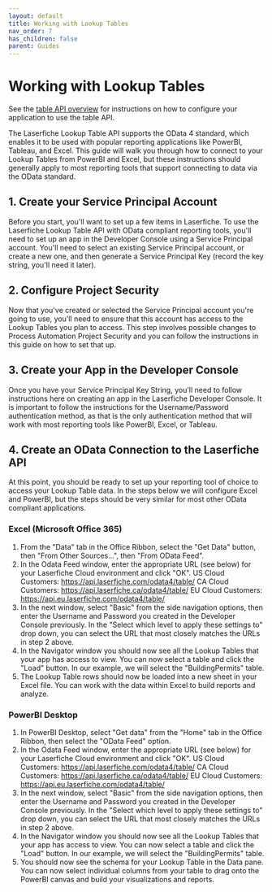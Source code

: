 ```yaml
---
layout: default
title: Working with Lookup Tables
nav_order: 7
has_children: false
parent: Guides
---
```


<!--© 2024 Laserfiche.
See LICENSE-DOCUMENTATION and LICENSE-CODE in the project root for license information.-->

# Working with Lookup Tables

See the [table API overview](./../../api/odata-api-reference/) for instructions on how to configure your application to use the table API.

The Laserfiche Lookup Table API supports the OData 4 standard, which enables it to be used with popular reporting applications like PowerBI, Tableau, and Excel.  This guide will walk you through how to connect to your Lookup Tables from PowerBI and Excel, but these instructions should generally apply to most reporting tools that support connecting to data via the OData standard.


## 1. Create your Service Principal Account
Before you start, you'll want to set up a few items in Laserfiche.  To use the Laserfiche Lookup Table API with OData compliant reporting tools, you'll need to set up an app in the Developer Console using a Service Principal account.  You'll need to select an existing Service Principal account, or create a new one, and then generate a Service Principal Key (record the key string, you'll need it later).

## 2. Configure Project Security
Now that you've created or selected the Service Principal account you're going to use, you'll need to ensure that this account has access to the Lookup Tables you plan to access.  This step involves possible changes to Process Automation Project Security and you can follow the instructions in this guide on how to set that up.


## 3. Create your App in the Developer Console
Once you have your Service Principal Key String, you'll need to follow instructions here on creating an app in the Laserfiche Developer Console.  It is important to follow the instructions for the Username/Password authentication method, as that is the only authentication method that will work with most reporting tools like PowerBI, Excel, or Tableau.


## 4. Create an OData Connection to the Laserfiche API
At this point, you should be ready to set up your reporting tool of choice to access your Lookup Table data. In the steps below we will configure Excel and PowerBI, but the steps should be very similar for most other OData compliant applications.

### Excel (Microsoft Office 365)
	
1. From the "Data" tab in the Office Ribbon, select the "Get Data" button, then "From Other Sources…", then "From OData Feed".
2. In the Odata Feed window, enter the appropriate URL (see below) for your Laserfiche Cloud environment and click "OK".
			US Cloud Customers: https://api.laserfiche.com/odata4/table/
			CA Cloud Customers: https://api.laserfiche.ca/odata4/table/
			EU Cloud Customers: https://api.eu.laserfiche.com/odata4/table/
3. In the next window,  select "Basic" from the side navigation options, then enter the Username and Password you created in the Developer Console previously.  In the "Select which level to apply these settings to" drop down, you can select the URL that most closely matches the URLs in step 2 above.
4. In the Navigator window you should now see all the Lookup Tables that your app has access to view.  You can now select a table and click the "Load" button.  In our example, we will select the "BuildingPermits" table.
5. The Lookup Table rows should now be loaded into a new sheet in your Excel file.  You can work with the data within Excel to build reports and analyze. 
	
### PowerBI Desktop
	
1. In PowerBI Desktop, select "Get data" from the "Home" tab in the Office Ribbon, then select the "OData Feed" option.
2. In the Odata Feed window, enter the appropriate URL (see below) for your Laserfiche Cloud environment and click "OK".
			US Cloud Customers: https://api.laserfiche.com/odata4/table/
			CA Cloud Customers: https://api.laserfiche.ca/odata4/table/
			EU Cloud Customers: https://api.eu.laserfiche.com/odata4/table/
3. In the next window,  select "Basic" from the side navigation options, then enter the Username and Password you created in the Developer Console previously.  In the "Select which level to apply these settings to" drop down, you can select the URL that most closely matches the URLs in step 2 above.
4. In the Navigator window you should now see all the Lookup Tables that your app has access to view.  You can now select a table and click the "Load" button.  In our example, we will select the "BuildingPermits" table.
5. You should now see the schema for your Lookup Table in the Data pane.  You can now select individual columns from your table to drag onto the PowerBI canvas and build your visualizations and reports.
